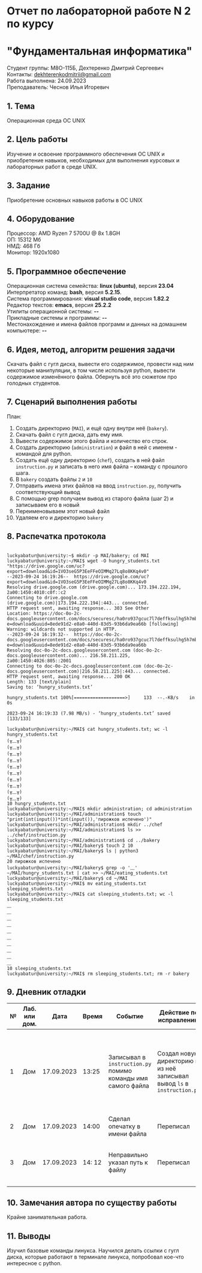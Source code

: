 # Отчет по лабораторной работе N 2 по курсу

# "Фундаментальная информатика"

Студент группы: M8О-115Б, Дехтеренко Дмитрий Сергеевич\
Контакты: dekhterenkodmitrii@gmail.com\
Работа выполнена: 24.09.2023\
Преподаватель: Чеснов Илья Игоревич

## 1. Тема
Операционная среда ОС UNIX

## 2. Цель работы

Изучение и освоение программного обеспечения ОС UNIX и приобретение навыков, необходимых для выполнения курсовых и лабораторных работ в среде UNIX.

## 3. Задание

Приобретение основных навыков работы в ОС UNIX

## 4. Оборудование

Процессор: AMD Ryzen 7 5700U @ 8x 1.8GH\
ОП: 15312 Мб\
НМД: 468 Гб\
Монитор: 1920x1080

## 5. Программное обеспечение

Операционная система семейства: **linux (ubuntu)**, версия **23.04**\
Интерпретатор команд: **bash**, версия **5.2.15**.\
Система программирования: **visual studio code**, версия **1.82.2**\
Редактор текстов: **emacs**, версия **25.2.2**\
Утилиты операционной системы: **--**\
Прикладные системы и программы: **--**\
Местонахождение и имена файлов программ и данных на домашнем компьютере: **--**

## 6. Идея, метод, алгоритм решения задачи

Скачать файл с гугл диска, вывести его содержимое, провести над ним некоторые манипуляции, в том числе используя python, вывести содержимое изменённого файла. Обернуть всё это сюжетом про голодных студентов.

## 7. Сценарий выполнения работы

План:

1. Создать директорию (`MAI`), и ещё одну внутри неё (`bakery`).
2. Скачать файл с гугл диска, дать ему имя.
3. Вывести содержимое этого файла и количество его строк.
4. Создать директорию (`administration`) и файл в ней с именем - командой для python.
5. Создать ещё одну директорию (`chef`), создать в ней файл `instruction.py` и записать в него имя файла – команду с прошлого шага.
6. В `bakery` создать файлы `2` и `10`
7. Отправить имена этих файлов на ввод `instruction.py`, получить соответствующий вывод
8. С помощью grep получаем вывод из старого файла (шаг 2) и записываем его в новый
9. Переименовываем этот новый файл
10. Удаляем его и директорию `bakery`

## 8. Распечатка протокола

```

luckyabatur@university:~$ mkdir -p MAI/bakery; cd MAI
luckyabatur@university:~/MAI$ wget -O hungry_students.txt "https://drive.google.com/uc?export=download&id=1VO3seG5P3EeFFeOIMMq27Lq8o8KKq4v0"
--2023-09-24 16:19:26--  https://drive.google.com/uc?export=download&id=1VO3seG5P3EeFFeOIMMq27Lq8o8KKq4v0
Resolving drive.google.com (drive.google.com)... 173.194.222.194, 2a00:1450:4010:c0f::c2
Connecting to drive.google.com (drive.google.com)|173.194.222.194|:443... connected.
HTTP request sent, awaiting response... 303 See Other
Location: https://doc-0o-2c-docs.googleusercontent.com/docs/securesc/ha0ro937gcuc7l7deffksulhg5h7mbp1/or10u7uvpiou059qorq9c1odrdaf2r5c/1695561525000/01896454975450862930/*/1VO3seG5P3EeFFeOIMMq27Lq8o8KKq4v0?e=download&uuid=8ede91d2-e8a0-440d-83d5-93b6da9ea66b [following]
Warning: wildcards not supported in HTTP.
--2023-09-24 16:19:32--  https://doc-0o-2c-docs.googleusercontent.com/docs/securesc/ha0ro937gcuc7l7deffksulhg5h7mbp1/or10u7uvpiou059qorq9c1odrdaf2r5c/1695561525000/01896454975450862930/*/1VO3seG5P3EeFFeOIMMq27Lq8o8KKq4v0?e=download&uuid=8ede91d2-e8a0-440d-83d5-93b6da9ea66b
Resolving doc-0o-2c-docs.googleusercontent.com (doc-0o-2c-docs.googleusercontent.com)... 216.58.211.225, 2a00:1450:4026:805::2001
Connecting to doc-0o-2c-docs.googleusercontent.com (doc-0o-2c-docs.googleusercontent.com)|216.58.211.225|:443... connected.
HTTP request sent, awaiting response... 200 OK
Length: 133 [text/plain]
Saving to: ‘hungry_students.txt’

hungry_students.txt 100%[===================>]     133  --.-KB/s    in 0s      

2023-09-24 16:19:33 (7.98 MB/s) - ‘hungry_students.txt’ saved [133/133]

luckyabatur@university:~/MAI$ cat hungry_students.txt; wc -l hungry_students.txt
(╥﹏╥)
(╥﹏╥)
(╥﹏╥)
(╥﹏╥)
(╥﹏╥)
(╥﹏╥)
(╥﹏╥)
(╥﹏╥)
(╥﹏╥)
(╥﹏╥)
10 hungry_students.txt
luckyabatur@university:~/MAI$ mkdir administration; cd administration
luckyabatur@university:~/MAI/administration$ touch "print(int(input())*int(input()),'пирожков испечено')"
luckyabatur@university:~/MAI/administration$ mkdir ../chef
luckyabatur@university:~/MAI/administration$ ls >> ../chef/instruction.py
luckyabatur@university:~/MAI/administration$ cd ../bakery
luckyabatur@university:~/MAI/bakery$ touch 2 10
luckyabatur@university:~/MAI/bakery$ ls | python3 ~/MAI/chef/instruction.py
20 пирожков испечено
luckyabatur@university:~/MAI/bakery$ grep -o '﹏' ~/MAI/hungry_students.txt | cat >> ~/MAI/eating_students.txt
luckyabatur@university:~/MAI/bakery$ cd ~/MAI
luckyabatur@university:~/MAI$ mv eating_students.txt sleeping_students.txt
luckyabatur@university:~/MAI$ cat sleeping_students.txt; wc -l sleeping_students.txt
﹏
﹏
﹏
﹏
﹏
﹏
﹏
﹏
﹏
﹏
10 sleeping_students.txt
luckyabatur@university:~/MAI$ rm sleeping_students.txt; rm -r bakery

```

## 9. Дневник отладки

| № | Лаб. или дом. | Дата       | Время     | Событие                  | Действие по исправлению | Примечание  |
|---|---------------|------------|-----------|--------------------------|-------------------------|-------------|
|1  | Дом           | 17.09.2023 | 13:25     | Записывал в `instruction.py` помимо команды имя самого файла       | Создал новую директорию и из неё записывал вывод `ls` в `instruction.py` | Узнал, что при использовании `ls >> <файл>`, если файл не существует, то сначала создаётся файл, а потом вывод `ls` записывается в этот файл |
|2  | Дом           | 17.09.2023 | 14:00     | Сделал опечатку в имени файла | Переписал|             
|3  | Дом           | 17.09.2023 | 14: 12    | Неправильно указал путь к файлу | Переписал| Стал внимательнее следить за директорией, в которой нахожусь|

## 10. Замечания автора по существу работы

Крайне занимательная работа.

## 11. Выводы

Изучил базовые команды линукса. Научился делать ссылки с гугл диска, которые работают в терминале линукса, попробовал кое-что интересное с python.

